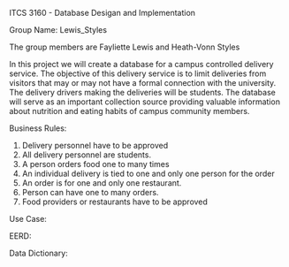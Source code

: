 ITCS 3160 - Database Desigan and Implementation

Group Name: Lewis_Styles

The group members are Fayliette Lewis and Heath-Vonn Styles

In this project we will create a database for a campus controlled delivery service. The objective of this delivery service is to limit deliveries from visitors that may or may not have a formal connection with the university. The delivery drivers making the deliveries will be students. The database will serve as an important collection source providing valuable information about nutrition and eating habits of campus community members.

Business Rules:
1. Delivery personnel have to be approved
2. All delivery personnel are students.
3. A person orders food one to many times
4. An individual delivery is tied to one and only one person for the order
5. An order is for one and only one restaurant.
6. Person can have one to many orders.
7. Food providers or restaurants have to be approved

Use Case:

EERD:

Data Dictionary:

